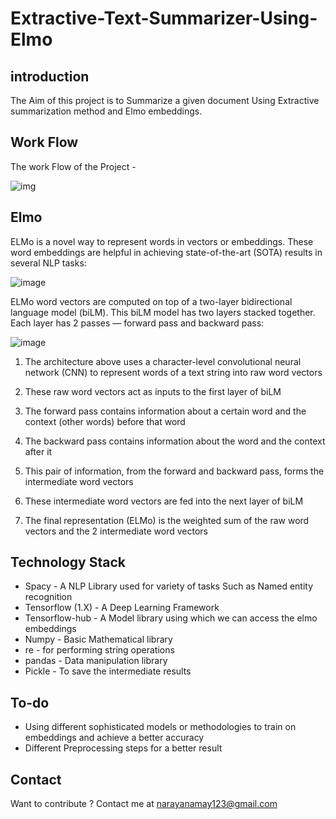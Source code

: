 # Extractive-Text-Summarizer-Using-Elmo
## introduction
The Aim of this project is to Summarize a given document Using Extractive summarization method and Elmo embeddings.
## Work Flow
The work Flow of the Project - 

![img]()

## Elmo
ELMo is a novel way to represent words in vectors or embeddings. These word embeddings are helpful in achieving state-of-the-art (SOTA) results in several NLP tasks:

![image](https://cdn.analyticsvidhya.com/wp-content/uploads/2019/03/SOTA-ELMo_2-300x257.png)

ELMo word vectors are computed on top of a two-layer bidirectional language model (biLM). This biLM model has two layers stacked together. Each layer has 2 passes — forward pass and backward pass:

![image](https://cdn.analyticsvidhya.com/wp-content/uploads/2019/03/output_YyJc8E.gif)

1. The architecture above uses a character-level convolutional neural network (CNN) to represent words of a text string into raw word vectors

2. These raw word vectors act as inputs to the first layer of biLM

3. The forward pass contains information about a certain word and the context (other words) before that word

4. The backward pass contains information about the word and the context after it

5. This pair of information, from the forward and backward pass, forms the intermediate word vectors

6. These intermediate word vectors are fed into the next layer of biLM

7. The final representation (ELMo) is the weighted sum of the raw word vectors and the 2 intermediate word vectors

## Technology Stack

* Spacy - A NLP Library used for variety of tasks Such as Named entity recognition
* Tensorflow (1.X) - A Deep Learning Framework 
* Tensorflow-hub - A Model library using which we can access the elmo embeddings 
* Numpy - Basic Mathematical library
* re - for performing string operations
* pandas - Data manipulation library
* Pickle - To save the intermediate results
## To-do
* Using different sophisticated models or methodologies to train on embeddings and achieve a better accuracy
* Different Preprocessing steps for a better result
## Contact
Want to contribute ? Contact me at narayanamay123@gmail.com
